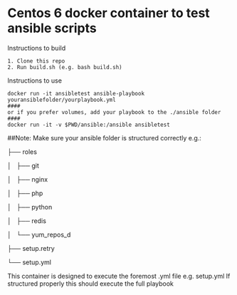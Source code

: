 # Centos 6 docker container to test ansible scripts

Instructions to build
```
1. Clone this repo
2. Run build.sh (e.g. bash build.sh)
```

Instructions to use

```
docker run -it ansibletest ansible-playbook youransiblefolder/yourplaybook.yml
####
or if you prefer volumes, add your playbook to the ./ansible folder
####
docker run -it -v $PWD/ansible:/ansible ansibletest
```

##Note:
 Make sure your ansible folder is structured correctly e.g.:

├── roles

│   ├── git

│   ├── nginx

│   ├── php

│   ├── python

│   ├── redis

│   └── yum_repos_d

├── setup.retry

└── setup.yml

This container is designed to execute the foremost .yml file e.g. setup.yml
If structured properly this should execute the full playbook

